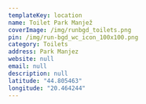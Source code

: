 ```yaml
---
templateKey: location
name: Toilet Park Manjež
coverImage: /img/runbgd_toilets.png
pin: /img/run-bgd_wc_icon_100x100.png
category: Toilets
address: Park Manjez
website: null
email: null
description: null
latitude: "44.805463"
longitude: "20.464244"
---
```

